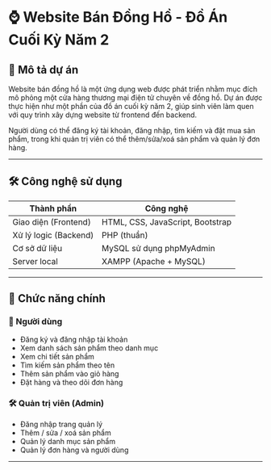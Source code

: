 # ⌚ Website Bán Đồng Hồ - Đồ Án Cuối Kỳ Năm 2

## 📘 Mô tả dự án

Website bán đồng hồ là một ứng dụng web được phát triển nhằm mục đích mô phỏng một cửa hàng thương mại điện tử chuyên về đồng hồ. Dự án được thực hiện như một phần của đồ án cuối kỳ năm 2, giúp sinh viên làm quen với quy trình xây dựng website từ frontend đến backend.

Người dùng có thể đăng ký tài khoản, đăng nhập, tìm kiếm và đặt mua sản phẩm, trong khi quản trị viên có thể thêm/sửa/xoá sản phẩm và quản lý đơn hàng.

---

## 🛠️ Công nghệ sử dụng

| Thành phần | Công nghệ |
|------------|-----------|
| Giao diện (Frontend) | HTML, CSS, JavaScript, Bootstrap |
| Xử lý logic (Backend) | PHP (thuần) |
| Cơ sở dữ liệu | MySQL sử dụng phpMyAdmin |
| Server local | XAMPP (Apache + MySQL) |

---

## 🔑 Chức năng chính

### 👥 Người dùng

- Đăng ký và đăng nhập tài khoản
- Xem danh sách sản phẩm theo danh mục
- Xem chi tiết sản phẩm
- Tìm kiếm sản phẩm theo tên
- Thêm sản phẩm vào giỏ hàng
- Đặt hàng và theo dõi đơn hàng

### 🛠️ Quản trị viên (Admin)

- Đăng nhập trang quản lý
- Thêm / sửa / xoá sản phẩm
- Quản lý danh mục sản phẩm
- Quản lý đơn hàng và người dùng

---
